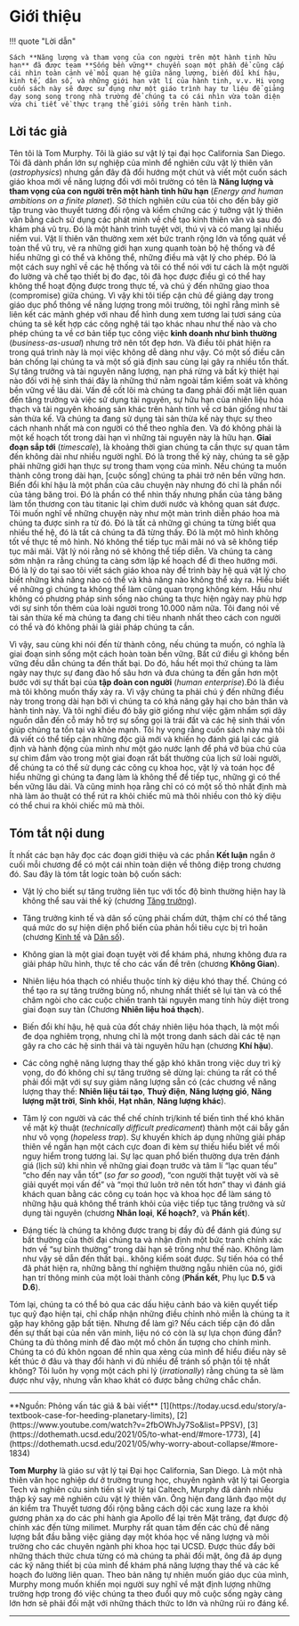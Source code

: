 # Giới thiệu

!!! quote "Lời dẫn"

    Sách **Năng lượng và tham vọng của con người trên một hành tinh hữu hạn** đã được team **Sống bền vững** chuyển soạn một phần để cũng cấp cái nhìn toàn cảnh về mối quan hệ giữa năng lượng, biến đổi khí hậu, kinh tế, dân số, và những giới hạn vật lí của hành tinh, v.v. Hi vọng cuốn sách này sẽ được sử dụng như một giáo trình hay tư liệu để giảng dạy song song trong nhà trường để chúng ta có cái nhìn vừa toàn diện vừa chi tiết về thực trạng thế giới sống trên hành tinh. 

## Lời tác giả

Tên tôi là Tom Murphy. Tôi là giáo sư vật lý tại đại học California San Diego. Tôi đã dành phần lớn sự nghiệp của mình để nghiên cứu vật lý thiên văn (*astrophysics*) nhưng gần đây đã đổi hướng một chút và viết một cuốn sách giáo khoa mới về năng lượng đối với môi trường có tên là **Năng lượng và tham vọng của con người trên một hành tinh hữu hạn** (*Energy and human ambitions on a finite planet*). Sở thích nghiên cứu của tôi cho đến bây giờ tập trung vào thuyết tương đối rộng và kiểm chứng các ý tưởng vật lý thiên văn bằng cách sử dụng các phát minh về chế tạo kính thiên văn và sau đó khám phá vũ trụ. Đó là một hành trình tuyệt vời, thú vị và có mang lại nhiều niềm vui. Vật lí thiên văn thường xem xét bức tranh rộng lớn và tổng quát về toàn thể vũ trụ, vẽ ra những giới hạn xung quanh toàn bộ hệ thống và để hiểu những gì có thể và không thể, những điều mà vật lý cho phép. Đó là một cách suy nghĩ về các hệ thống và tôi có thể nói với tư cách là một người đo lường và chế tạo thiết bị đo đạc, tôi đã học được điều gì có thể hay không thể hoạt động được trong thực tế, và chú ý đến những giao thoa (compromise) giữa chúng. Vì vậy khi tôi tiếp cận chủ đề giảng dạy trong giáo dục phổ thông về năng lượng trong môi trường, tôi nghĩ rằng mình sẽ liên kết các mảnh ghép với nhau để hình dung xem tương lai tươi sáng của chúng ta sẽ kết hợp các công nghệ tái tạo khác nhau như thế nào và cho phép chúng ta về cơ bản tiếp tục công việc **kinh doanh như bình thường** (*business-as-usual*) nhưng trở nên tốt đẹp hơn. Và điều tôi phát hiện ra trong quá trình này là mọi việc không dễ dàng như vậy. Có một số điều căn bản chống lại chúng ta và một số giả định sau cùng lại gây ra nhiều tổn thất. Sự tăng trưởng và tài nguyên năng lượng, nạn phá rừng và bất kỳ thiệt hại nào đối với hệ sinh thái đây là những thứ nằm ngoài tầm kiểm soát và không bền vững về lâu dài. Vấn đề cốt lõi mà chúng ta đang phải đối mặt liên quan đến tăng trưởng và việc sử dụng tài nguyên, sự hữu hạn của nhiên liệu hóa thạch và tài nguyên khoáng sản khác trên hành tinh về cơ bản giống như tài sản thừa kế. Và chúng ta đang sử dụng tài sản thừa kế này thực sự theo cách nhanh nhất mà con người có thể theo nghĩa đen. Và đó không phải là một kế hoạch tốt trong dài hạn vì những tài nguyên này là hữu hạn. **Giai đoạn sắp tới** (*timescale*), là khoảng thời gian chúng ta cần thực sự quan tâm đến không dài như nhiều người nghĩ. Đó là trong thế kỷ này, chúng ta sẽ gặp phải những giới hạn thực sự trong tham vọng của mình. Nếu chúng ta muốn thành công trong dài hạn, [cuộc sống] chúng ta phải trở nên bền vững  hơn. Biến đổi khí hậu là một phần của câu chuyện này nhưng đó chỉ là phần nổi của tảng băng troi. Đó là phần có thể nhìn thấy nhưng phần của tảng băng làm tổn thương con tàu titanic lại chìm dưới nước và không quan sát được. Tôi muốn nghĩ về những chuyện này như một màn trình diễn pháo hoa mà chúng ta được sinh ra từ đó. Đó là tất cả những gì chúng ta từng biết qua nhiều thế hệ, đó là tất cả chúng ta đã từng thấy. Đó là một mô hình không tốt về thực tế mô hình. Nó không thể tiếp tục mãi mãi nó và sẽ không tiếp tục mãi mãi. Vật lý nói rằng nó sẽ không thể tiếp diễn. Và chúng ta càng sớm nhận ra rằng chúng ta càng sớm lập kế hoạch để đi theo hướng mới. Đó là lý do tại sao tôi viết sách giáo khoa này để trình bày hệ quả vật lý cho biết những khả năng nào có thể và khả năng nào không thể xảy ra. Hiểu biết về những gì chúng ta không thể làm cũng quan trọng không kém. Hầu như không có phương pháp sinh sống nào chúng ta thực hiện ngày nay phù hợp với sự sinh tồn thêm của loài người trong 10.000 năm nữa. Tôi đang nói về tài sản thừa kế mà chúng ta đang chi tiêu nhanh nhất theo cách con người có thể và đó không phải là giải pháp chúng ta cần. 

Vì vậy, sau cùng khi nói đến từ thành công, nếu chúng ta muốn, có nghĩa là giai đoạn sinh sống một cách hoàn toàn bền vững. Bất cứ điều gì không bền vững đều dẫn chúng ta đến thất bại. Do đó, hầu hết  mọi thứ chúng ta làm ngày nay thực sự đang đào hố sâu hơn và đưa chúng ta đến gần hơn một bước với sự thất bại của **tập đoàn con người** (*human enterprise*).Đó là điều mà tôi không muốn thấy xảy ra. Vì vậy chúng ta phải chú ý đến những điều này trong trong dài hạn bởi vì chúng ta có khả năng gây hại cho bản thân và hành tinh này. Và tôi nghĩ điều đó bây giờ giống như việc gặm nhấm sợi dây nguồn dẫn đến cỗ máy hỗ trợ sự sống gọi là trái đất và các hệ sinh thái vốn giúp chúng ta tồn tại và khỏe mạnh. Tôi hy vọng rằng cuốn sách này mà tôi đã viết có thể tiếp cận những độc giả mới và khiến họ đánh giá lại các giả định và hành động của mình như một gáo nước lạnh để phá vỡ bùa chú của sự chìm đắm vào trong một giai đoạn rất bất thường của lịch sử loài người, để chúng ta có thể sử dụng các công cụ khoa học, vật lý và toán học để hiểu những gì chúng ta đang làm là không thể để tiếp tục, những gì có thể bền vững lâu dài. Và cũng minh họa rằng chỉ có có một số thỏ nhất định mà nhà làm ảo thuật có thể rút ra khỏi chiếc mũ mà thôi nhiều con thỏ kỳ diệu có thể chui ra khỏi chiếc mũ mà thôi.

## Tóm tắt nội dung

Ít nhất các bạn hãy đọc các đoạn giới thiệu và các phần **Kết luận** ngắn ở cuối mỗi chương để có một cái nhìn toàn diện về thông điệp trong chương đó. Sau đây là tóm tắt logic toàn bộ cuốn sách:

- Vật lý cho biết sự tăng trưởng liên tục với tốc độ bình thường hiện hay là không thể sau vài thế kỷ (chương [Tăng trưởng](https://songbenvung.net/energy/life/human-ambition/1-growth/)).

- Tăng trưởng kinh tế và dân số cũng phải chấm dứt, thậm chí có thể tăng quá mức do sự hiện diện phổ biến của phản hồi tiêu cực bị trì hoãn (chương [Kinh tế](https://songbenvung.net/energy/life/human-ambition/2-econ/) và [Dân số](https://songbenvung.net/energy/life/human-ambition/3-population/)).

- Không gian là một giai đoạn tuyệt vời để khám phá, nhưng không đưa ra giải pháp hữu hình, thực tế cho các vấn đề trên (chương **Không Gian**).

- Nhiên liệu hóa thạch có nhiều thuộc tính kỳ diệu khó thay thế. Chúng có thể tạo ra sự tăng trưởng bùng nổ, nhưng nhất thiết sẽ lụi tàn và có thể châm ngòi cho các cuộc chiến tranh tài nguyên mang tính hủy diệt trong giai đoạn suy tàn (Chương **Nhiên liệu hoá thạch**).

- Biến đổi khí hậu, hệ quả của đốt cháy nhiên liệu hóa thạch, là một mối đe dọa nghiêm trọng, nhưng chỉ là một trong danh sách dài các tệ nạn gây ra cho các hệ sinh thái và tài nguyên hữu hạn (chương **Khí hậu**).

- Các công nghệ năng lượng thay thế gặp khó khăn trong việc duy trì kỳ vọng, do đó không chỉ sự tăng trưởng sẽ dừng lại: chúng ta rất có thể phải đối mặt với sự suy giảm năng lượng sẵn có (các chương về năng lượng thay thế: **Nhiên liệu tái tạo**, **Thuỷ điện**, **Năng lượng gió**, **Năng lượng mặt trời**, **Sinh khối**, **Hạt nhân**, **Năng lượng khác**).

- Tâm lý con người và các thể chế chính trị/kinh tế biến tình thế khó khăn về mặt kỹ thuật (*technically difficult predicament*) thành một cái bẫy gần như vô vọng (*hopeless trap*). Sự khuyến khích áp dụng những giải pháp thiên về ngắn hạn một cách cực đoan đi kèm sự thiếu hiểu biết về mối nguy hiểm trong tương lai. Sự lạc quan phổ biến thường dựa trên đánh giá (lịch sử) khi nhìn về những giai đoạn trước và tâm lí “lạc quan tếu” “cho đến nay vẫn tốt” (*so far so good*), “con người thật tuyệt vời và sẽ giải quyết mọi vấn đề” và “mọi thứ luôn trở nên tốt hơn” thay vì đánh giá khách quan bằng các công cụ toán học và khoa học để làm sáng tỏ những hậu quả không thể tránh khỏi của việc tiếp tục tăng trưởng và sử dụng tài nguyên (chương **Nhân loại**, **Kế hoạch?**, và **Phần kết**).

- Đáng tiếc là chúng ta không được trang bị đầy đủ để đánh giá đúng sự bất thường của thời đại chúng ta và nhận định một bức tranh chính xác hơn về “sự bình thường” trong dài hạn sẽ trông như thế nào. Không làm như vậy sẽ dẫn đến thất bại.. không kiểm soát được. Sự tiến hóa có thể đã phát hiện ra, những bằng thí nghiệm thường ngẫu nhiên của nó, giới hạn trí thông minh của một loài thành công (**Phần kết**, Phụ lục **D.5** và **D.6**).

Tóm lại, chúng ta có thể bỏ qua các dấu hiệu cảnh báo và kiên quyết tiếp tục quỹ đạo hiện tại, chỉ chấp nhận những điều chỉnh nhỏ miễn là chúng ta ít gặp hay không gặp bất tiện. Nhưng để làm gì? Nếu cách tiếp cận đó dẫn đến sự thất bại của nền văn minh, liệu nó có còn là sự lựa chọn đúng đắn? Chúng ta đủ thông minh để đào một mồ chôn ấn tượng cho chính mình. Chúng ta có đủ khôn ngoan để nhìn qua xẻng của mình để hiểu điều này sẽ kết thúc ở đâu và thay đổi hành vi đủ nhiều để tránh số phận tồi tệ nhất không? Tôi luôn hy vọng một cách phi lý (*irrationally*) rằng chúng ta sẽ làm được như vậy, nhưng vẫn khao khát có được bằng chứng chắc chắn.

<hr/>
**Nguồn: Phỏng vấn tác giả & bài viết** [1](https://today.ucsd.edu/story/a-textbook-case-for-heeding-planetary-limits), [2](https://www.youtube.com/watch?v=2fbOWhJy7So&list=PPSV), [3](https://dothemath.ucsd.edu/2021/05/to-what-end/#more-1773), [4](https://dothemath.ucsd.edu/2021/05/why-worry-about-collapse/#more-1834)

**Tom Murphy** là giáo sư vật lý tại Đại học California, San Diego. Là một nhà thiên văn học nghiệp dư ở trường trung học, chuyên ngành vật lý tại Georgia Tech và nghiên cứu sinh tiến sĩ vật lý tại Caltech, Murphy đã dành nhiều thập kỷ say mê nghiên cứu vật lý thiên văn. Ông hiện đang lãnh đạo một dự án kiểm tra Thuyết tương đối rộng bằng cách dội các xung laze ra khỏi gương phản xạ do các phi hành gia Apollo để lại trên Mặt trăng, đạt được độ chính xác đến từng milimet. Murphy rất quan tâm đến các chủ đề năng lượng bắt đầu bằng việc giảng dạy một khóa học về năng lượng và môi trường cho các chuyên ngành phi khoa học tại UCSD. Được thúc đẩy bởi những thách thức chưa từng có mà chúng ta phải đối mặt, ông đã áp dụng các kỹ năng thiết bị của mình để khám phá năng lượng thay thế và các kế hoạch đo lường liên quan. Theo bản năng tự nhiên muốn giáo dục của mình, Murphy mong muốn khiến mọi người suy nghĩ về mặt định lượng những trường hợp trong đó việc chúng ta theo đuổi quy mô cuộc sống ngày càng lớn hơn sẽ phải đối mặt với những thách thức to lớn và những rủi ro đáng kể.
<hr/>